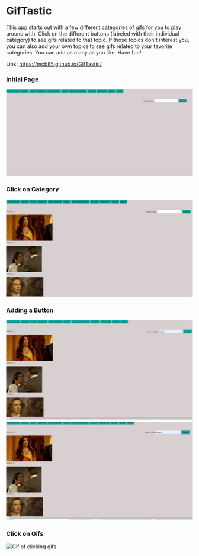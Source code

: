 # GifTastic

This app starts out with a few different categories of gifs for you to play around with. Click on the different buttons (labeled with their individual category) to see gifs related to that topic. If those topics don't interest you, you can also add your own topics to see gifs related to your favorite categories. You can add as many as you like. Have fun!


Link: https://mcb85.github.io/GifTastic/


### Initial Page
![Image of initial page](https://github.com/mcb85/GifTastic/blob/master/assets/giftastic1.jpg)

### Click on Category
![Image of clicking telenovela](https://github.com/mcb85/GifTastic/blob/master/assets/telenovela.jpg)

### Adding a Button
![Image of adding category](https://github.com/mcb85/GifTastic/blob/master/assets/add-button.jpg)
![Image of adding button](https://github.com/mcb85/GifTastic/blob/master/assets/add-button2.jpg)

### Click on Gifs
![Gif of clicking gifs](https://github.com/mcb85/GifTastic/blob/master/assets/giftastic-gif.gif)
